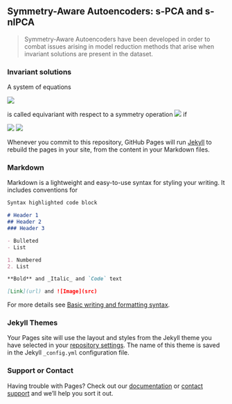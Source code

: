 ## Symmetry-Aware Autoencoders: s-PCA and s-nlPCA

>Symmetry-Aware Autoencoders have been developed in order to combat issues arising in model reduction methods that arise when invariant solutions are present in the dataset.



### Invariant solutions
A system of equations

<img src="https://render.githubusercontent.com/render/math?math=\frac{\partial \mathbf{U}}{\partial t} = F(\mathbf{U})">

is called equivariant with respect to a symmetry operation
<img src="https://render.githubusercontent.com/render/math?math=\gamma"> if

<img src="https://render.githubusercontent.com/render/math?math=\gamma F(\mathbf{U}) = F(\gamma \mathbf{U})">


<img src="https://render.githubusercontent.com/render/math?math=e^{i \pi} = -1">


Whenever you commit to this repository, GitHub Pages will run [Jekyll](https://jekyllrb.com/) to rebuild the pages in your site, from the content in your Markdown files.

### Markdown

Markdown is a lightweight and easy-to-use syntax for styling your writing. It includes conventions for

```markdown
Syntax highlighted code block

# Header 1
## Header 2
### Header 3

- Bulleted
- List

1. Numbered
2. List

**Bold** and _Italic_ and `Code` text

[Link](url) and ![Image](src)
```

For more details see [Basic writing and formatting syntax](https://docs.github.com/en/github/writing-on-github/getting-started-with-writing-and-formatting-on-github/basic-writing-and-formatting-syntax).

### Jekyll Themes

Your Pages site will use the layout and styles from the Jekyll theme you have selected in your [repository settings](https://github.com/simonkneer/simonkneer.github.io/settings/pages). The name of this theme is saved in the Jekyll `_config.yml` configuration file.

### Support or Contact

Having trouble with Pages? Check out our [documentation](https://docs.github.com/categories/github-pages-basics/) or [contact support](https://support.github.com/contact) and we’ll help you sort it out.
